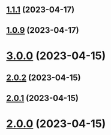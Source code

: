 ## [1.1.1](https://github.com/rikrank/hello-world_npm/compare/v1.0.9...v1.1.1) (2023-04-17)

## [1.0.9](https://github.com/rikrank/hello-world_npm/compare/v3.0.0...v1.0.9) (2023-04-17)



# [3.0.0](https://github.com/rikrank/hello-world_npm/compare/v3.0.0...v1.0.9) (2023-04-15)



## [2.0.2](https://github.com/rikrank/hello-world_npm/compare/v3.0.0...v1.0.9) (2023-04-15)



## [2.0.1](https://github.com/rikrank/hello-world_npm/compare/v3.0.0...v1.0.9) (2023-04-15)



# [2.0.0](https://github.com/rikrank/hello-world_npm/compare/v3.0.0...v1.0.9) (2023-04-15)

